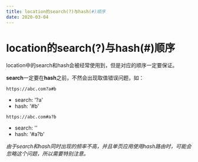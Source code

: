 ```yaml
---
title: location的search(?)与hash(#)顺序
date: 2020-03-04
---
```


# location的search(?)与hash(#)顺序
location中的search和hash会被经常使用到，但是对应的顺序一定要保证。
<!-- more -->

**search**一定要在**hash**之前，不然会出现取值错误问题，如：
```
https://abc.com?a#b
```
* search: '?a'
* hash: '#b'

```
https://abc.com#a?b
```
* search: ''
* hash: '#a?b'

_由于search和hash同时出现的频率不高，并且单页应用使用hash路由时，可能会忽略这个问题，所以需要特别注意。_

